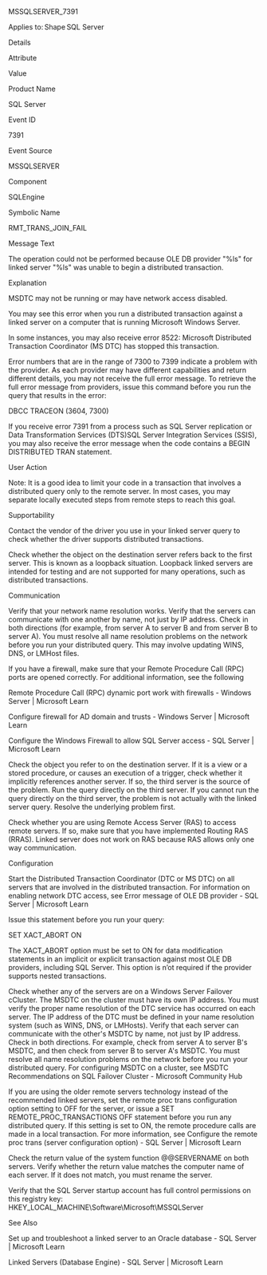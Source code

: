 MSSQLSERVER_7391 

 

Applies to: Shape SQL Server  

Details 

Attribute 

Value 

Product Name 

SQL Server 

Event ID 

7391 

Event Source 

MSSQLSERVER 

Component 

SQLEngine 

Symbolic Name 

RMT_TRANS_JOIN_FAIL 

Message Text 

The operation could not be performed because OLE DB provider "%ls" for linked server "%ls" was unable to begin a distributed transaction. 

Explanation 

MSDTC may not be running or may have network access disabled.  

You may see this error when you run a distributed transaction against a linked server on a computer that is running Microsoft Windows Server. 

In some instances, you may also receive error 8522: 
Microsoft Distributed Transaction Coordinator (MS DTC) has stopped this transaction. 
 
Error numbers that are in the range of 7300 to 7399 indicate a problem with the provider. As each provider may have different capabilities and return different details, you may not receive the full error message. To retrieve the full error message from providers, issue this command before you run the query that results in the error: 

DBCC TRACEON (3604, 7300) 

 
If you receive error 7391 from a process such as SQL Server replication or Data Transformation Services (DTS)SQL Server Integration Services (SSIS), you may also receive the error message when the code contains a BEGIN DISTRIBUTED TRAN statement. 
 

User Action 

Note: It is a good idea to limit your code in a transaction that involves a distributed query only to the remote server. In most cases, you may separate locally executed steps from remote steps to reach this goal. 
 

Supportability 

Contact the vendor of the driver you use in your linked server query to check whether the driver supports distributed transactions. 

Check whether the object on the destination server refers back to the first server. This is known as a loopback situation. Loopback linked servers are intended for testing and are not supported for many operations, such as distributed transactions. 

Communication 

Verify that your network name resolution works. Verify that the servers can communicate with one another by name, not just by IP address. Check in both directions (for example, from server A to server B and from server B to server A). You must resolve all name resolution problems on the network before you run your distributed query. This may involve updating WINS, DNS, or LMHost files.  

If you have a firewall, make sure that your Remote Procedure Call (RPC) ports are opened correctly. For additional information, see the following 

Remote Procedure Call (RPC) dynamic port work with firewalls - Windows Server | Microsoft Learn 

Configure firewall for AD domain and trusts - Windows Server | Microsoft Learn 

Configure the Windows Firewall to allow SQL Server access - SQL Server | Microsoft Learn 

Check the object you refer to on the destination server. If it is a view or a stored procedure, or causes an execution of a trigger, check whether it implicitly references another server. If so, the third server is the source of the problem. Run the query directly on the third server. If you cannot run the query directly on the third server, the problem is not actually with the linked server query. Resolve the underlying problem first. 

Check whether you are using Remote Access Server (RAS) to access remote servers. If so, make sure that you have implemented Routing RAS (RRAS). Linked server does not work on RAS because RAS allows only one way communication. 

 
Configuration 

Start the Distributed Transaction Coordinator (DTC or MS DTC) on all servers that are involved in the distributed transaction. For information on enabling network DTC access, see Error message of OLE DB provider - SQL Server | Microsoft Learn 
 

Issue this statement before you run your query: 

SET XACT_ABORT ON 

The XACT_ABORT option must be set to ON for data modification statements in an implicit or explicit transaction against most OLE DB providers, including SQL Server. This option is n’ot required if the provider supports nested transactions. 

Check whether any of the servers are on a Windows Server Failover cCluster. The MSDTC on the cluster must have its own IP address. You must verify the proper name resolution of the DTC service has occurred on each server. The IP address of the DTC must be defined in your name resolution system (such as WINS, DNS, or LMHosts). Verify that each server can communicate with the other's MSDTC by name, not just by IP address. Check in both directions. For example, check from server A to server B's MSDTC, and then check from server B to server A's MSDTC. You must resolve all name resolution problems on the network before you run your distributed query. For configuring MSDTC on a cluster, see MSDTC Recommendations on SQL Failover Cluster - Microsoft Community Hub 
 

If you are using the older remote servers technology instead of the recommended linked servers, set the remote proc trans configuration option setting to OFF for the server, or issue a SET REMOTE_PROC_TRANSACTIONS OFF statement before you run any distributed query. If this setting is set to ON, the remote procedure calls are made in a local transaction. For more information, see Configure the remote proc trans (server configuration option) - SQL Server | Microsoft Learn 
 

Check the return value of the system function @@SERVERNAME on both servers. Verify whether the return value matches the computer name of each server. If it does not match, you must  rename the server. 
 

Verify that the SQL Server startup account has full control permissions on this registry key: 
HKEY_LOCAL_MACHINE\Software\Microsoft\MSSQLServer 

See Also 

Set up and troubleshoot a linked server to an Oracle database - SQL Server | Microsoft Learn 

Linked Servers (Database Engine) - SQL Server | Microsoft Learn 

 

 